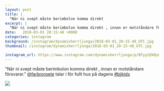 ```yaml
---
layout: post
title: |
  "När ni svept måste berimbolon komma direkt 
excerpt: |
  "När ni svept måste berimbolon komma direkt , innan er motståndare försvarar." @farbrorpete talar i för fullt hus på dagens 
date:   2018-03-01 20:15:48 +0000
categories: instagram
background: /instagram/dynamixherrljunga/2018-03-01_20-15-48_UTC.jpg
thumbnail: /instagram/dynamixherrljunga/2018-03-01_20-15-48_UTC.jpg

instagram_url: https://www.instagram.com/dynamixherrljunga/p/Bfyy2QkByUq
---
```

"När ni svept måste berimbolon komma direkt , innan er motståndare försvarar." [@farbrorpete](https://www.instagram.com/farbrorpete/) talar i för fullt hus på dagens [#bjjkids](https://www.instagram.com/explore/tags/bjjkids/)



<img src='/www-dynamix-herrljunga/instagram/dynamixherrljunga/2018-03-01_20-15-48_UTC.jpg' class='img-fluid' />
